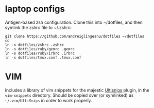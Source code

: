 laptop configs
==============

Antigen-based zsh configuration. Clone this into ~/dotfiles, and then symlink the zshrc file to ~/.zshrc:

```
git clone https://github.com/andreiglingeanu/dotfiles ~/dotfiles
cd
ln -s dotfiles/zshrc .zshrc
ln -s dotfiles/ruby/gemrc .gemrc
ln -s dotfiles/ruby/irbrc .irbrc
ln -s dotfiles/tmux.conf .tmux.conf
```

VIM
===

Includes a library of vim snippets for the majestic
[Ultisnips](https://github.com/SirVer/ultisnips) plugin, in the `vim-snippets`
directory. Should be copied over (or symlinked) as `~/.vim/UltiSnips`
in order to work properly.
